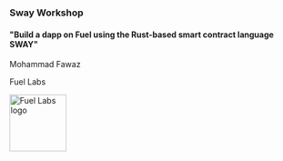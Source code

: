 ### Sway Workshop
#### "Build a dapp on Fuel using the Rust-based smart contract language SWAY"

Mohammad Fawaz

Fuel Labs

<img src="./images/fuel_logo.jpg" alt="Fuel Labs logo" width="100"/>
